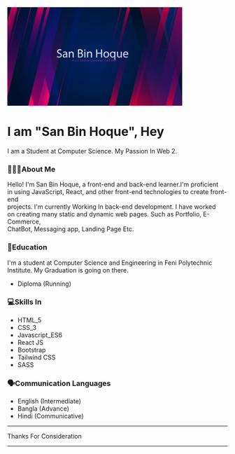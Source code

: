 <img src="./Img/github_banner.png" width="400px"/>

# I am "San Bin Hoque", Hey

I am a Student at Computer Science. My Passion In Web 2.

### 🤵🏻‍♂️About Me

Hello! I'm San Bin Hoque, a front-end and back-end learner.I'm proficient <br/> in using JavaScript, React, and other front-end technologies to create front-end <br/>  projects. I'm currently  Working In back-end development. I have worked <br/>  on creating many static and dynamic web pages. Such as Portfolio, E-Commerce, <br/>  ChatBot, Messaging app, Landing Page Etc.

### 📘Education

I'm a student at Computer Science and Engineering in Feni Polytechnic  <br/> Institute. My Graduation is going on there.

- Diploma (Running)

### 💻Skills In     
- HTML_5
- CSS_3
- Javascript_ES6
- React JS
- Bootstrap
- Tailwind CSS
- SASS

### 🗣️Communication Languages
- English (Intermediate)
- Bangla (Advance)
- Hindi (Communicative)


<hr/>
Thanks For Consideration        
<hr/>
